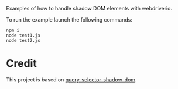 Examples of how to handle shadow DOM elements with webdriverio.

To run the example launch the following commands:

```
npm i
node test1.js
node test2.js
```

# Credit

This project is based on [query-selector-shadow-dom](https://www.npmjs.com/package/query-selector-shadow-dom).


